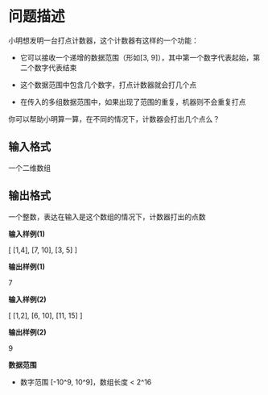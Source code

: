 # 问题描述

小明想发明一台打点计数器，这个计数器有这样的一个功能：

- 它可以接收一个递增的数据范围（形如[3, 9]），其中第一个数字代表起始，第二个数字代表结束

- 这个数据范围中包含几个数字，打点计数器就会打几个点

- 在传入的多组数据范围中，如果出现了范围的重复，机器则不会重复打点

你可以帮助小明算一算，在不同的情况下，计数器会打出几个点么？

## 输入格式

一个二维数组

## 输出格式

一个整数，表达在输入是这个数组的情况下，计数器打出的点数

**输入样例(1)**

[
   [1,4],
   [7, 10],
   [3, 5]
]

**输出样例(1)**

7

**输入样例(2)**

[
   [1,2],
   [6, 10],
   [11, 15]
]

**输出样例(2)**

9

**数据范围**

- 数字范围 [-10^9, 10^9]，数组长度 < 2^16 